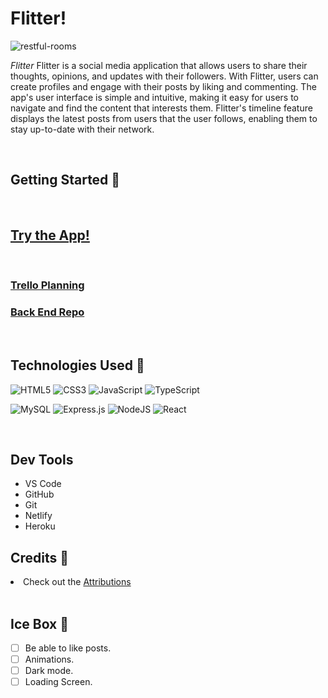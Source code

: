 
<h1>Flitter!</h1>


<img src="https://i.imgur.com/U92IOXl.png" alt="restful-rooms">

<p>
<em>Flitter</em> Flitter is a social media application that allows users to share their thoughts, opinions, and updates with their followers. With Flitter, users can create profiles and engage with their posts by liking and commenting.
The app's user interface is simple and intuitive, making it easy for users to navigate and find the content that interests them. Flitter's timeline feature displays the latest posts from users that the user follows, enabling them to stay up-to-date with their network.</p>

<br>
<h2>Getting Started 🚦</h2>
<br>

<h2>
<a href="https://63ff7acbc4142e2f9f5f6cec--flitter-app.netlify.app/" rel="nofollow">Try the App!</a>
</h2>

<br>

<h3> 
<a href="https://trello.com/b/jwSJNlK6/flitter-app"> Trello Planning</a>
</h3>

<h3>
<a href="https://github.com/juanm98/flitter-back-end" rel="nofollow">Back End Repo</a>
</h3>

<br>

<h2>Technologies Used 💾</h2>


![HTML5](https://img.shields.io/badge/html5-%23E34F26.svg?style=for-the-badge&logo=html5&logoColor=white)
![CSS3](https://img.shields.io/badge/css3-%231572B6.svg?style=for-the-badge&logo=css3&logoColor=white)
![JavaScript](https://img.shields.io/badge/javascript-%23323330.svg?style=for-the-badge&logo=javascript&logoColor=%23F7DF1E)
![TypeScript](https://img.shields.io/badge/typescript-%23007ACC.svg?style=for-the-badge&logo=typescript&logoColor=white)

![MySQL](https://img.shields.io/badge/mysql-%2300f.svg?style=for-the-badge&logo=mysql&logoColor=white)
![Express.js](https://img.shields.io/badge/express.js-%23404d59.svg?style=for-the-badge&logo=express&logoColor=%2361DAFB)
![NodeJS](https://img.shields.io/badge/node.js-6DA55F?style=for-the-badge&logo=node.js&logoColor=white)
![React](https://img.shields.io/badge/React-20232A?style=for-the-badge&logo=react&logoColor=61DAFB)


<br>

<h2>Dev Tools</h2>

<ul>
<li>VS Code</li>
<li>GitHub</li>
<li>Git</li>
<li>Netlify</li>
<li>Heroku</li>
</ul>

<h2>Credits 🙌</h2>
<li>
Check out the
<a href="https://github.com/juanm98/flitter-front-end/blob/main/Assets.md">Attributions</a>
</li>

<br>

<h2>Ice Box 🧊</h2>

 - [ ] Be able to like posts. 
 - [ ] Animations. 
 - [ ] Dark mode.
 - [ ] Loading Screen.